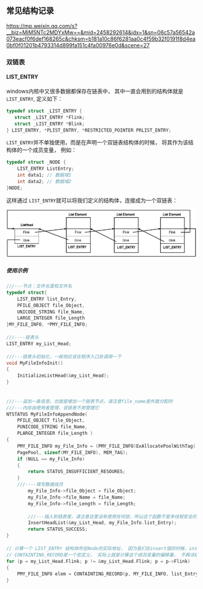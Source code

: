 ## 常见结构记录

https://mp.weixin.qq.com/s?__biz=MjM5NTc2MDYxMw==&mid=2458292614&idx=1&sn=06c57a56542a073eacf0f6def168265c&chksm=b181a10c86f6281aa0c4f59b32f0191f8d4ea0bf0f01201b4793314d899fa151c4fa00976e0d&scene=27

### 双链表

#### LIST_ENTRY

windows内核中又很多数据都保存在链表中， 其中一直会用到的结构体就是 `LIST_ENTRY`, 定义如下：

```c
typedef struct _LIST_ENTRY {
   struct _LIST_ENTRY *Flink;
   struct _LIST_ENTRY *Blink;
} LIST_ENTRY, *PLIST_ENTRY, *RESTRICTED_POINTER PRLIST_ENTRY;
```



`LIST_ENTRY`并不单独使用，而是在声明一个双链表结构体的时候， 将其作为该结构体的一个成员变量， 例如：

```c
typedef struct _NODE {
	LIST_ENTRY ListEntry;
    int data1; // 数据域1
    int data2; // 数据域2
}NODE;

```



这样通过 `LIST_ENTRY`就可以将我们定义的结构体，连接成为一个双链表： 

![图片](驱动结构记录.assets/640.png)   



##### 使用示例

```c
///---节点：文件长度和文件名
typedef struct{
	LIST_ENTRY list_Entry,
	PFILE_OBJECT file_Object,
	UNICODE_STRING file_Name,
	LARGE_INTEGER file_Length
}MY_FILE_INFO, *PMY_FILE_INFO;

///----链表头
LIST_ENTRY my_List_Head;
 
///---链表头初始化，一般地应该在程序入口处调用一下
void MyFileInfoInit()
{
	InitializeListHead(&my_List_Head);
}
 
 
///---追加一条信息。也就是增加一个链表节点，请注意file_name是外面分配的
///---内存由使用者管理，该链表不用管理它
NTSTATUS MyFileInfoAppendNode(
	PFILE_OBJECT file_Object,
	PUNICODE_STRING file_Name,
	PLARGE_INTEGER file_Length )
{
	PMY_FILE_INFO my_File_Info = (PMY_FILE_INFO)ExAllocatePoolWithTag(
	PagePool, sizeof(MY_FILE_INFO), MEM_TAG);
	if (NULL == my_File_Info)
	{
		return STATUS_INSUFFICIENT_RESOURES;
	}
	///----填写数据成员
		my_File_Info->file_Object = file_Object;
		my_File_Info->file_Name = file_Name;
		my_File_Info->file_Length = file_Length;
		
		///---插入到链表尾，请注意这里没有使用任何锁，所以这个函数不是多线程安全的，
		InsertHeadList(&my_List_Head, my_File_Info.list_Entry);
		return STATUS_SUCCESS;
}

// 计算一个 LIST_ENTRY 结构体所在Node的实际地址， 因为我们在insert值的时候，insert的是list_entry这个成员变量。
// CONTAINTING_RECORD是一个宏定义， 实际上就是计算这个成员变量的偏移量， 不再详细记录
for (p = my_List_Head.Flink; p != &my_List_Head.Flink; p = p->Flink)
{
	PMY_FILE_INFO elem = CONTAINTING_RECORD(p, MY_FILE_INFO, list_Entry);
}
```





